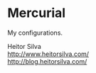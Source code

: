 # Mercurial

My configurations.

Heitor Silva<br>
http://www.heitorsilva.com/<br>
http://blog.heitorsilva.com/
